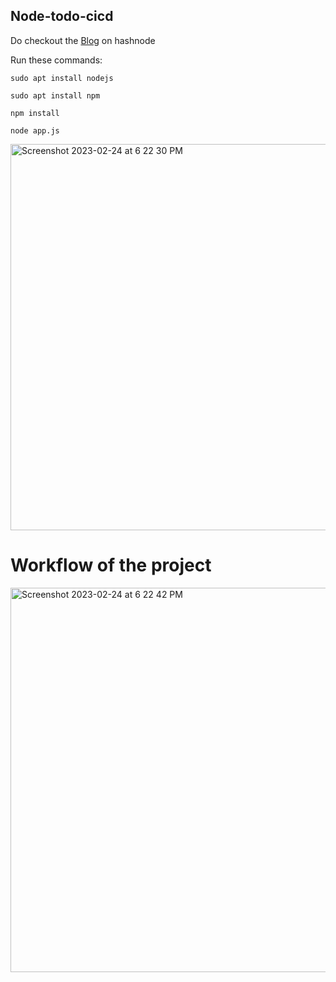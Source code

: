 ## Node-todo-cicd

Do checkout the [Blog](https://devopscommunity.hashnode.dev/deploy-a-nodejs-app-using-jenkins-on-aws-ec2-instances) on hashnode 

Run these commands:

`sudo apt install nodejs`

`sudo apt install npm`

`npm install`

`node app.js`

<img width="618" alt="Screenshot 2023-02-24 at 6 22 30 PM" src="https://user-images.githubusercontent.com/97302447/221183565-06a96b11-b979-4b6c-bca3-23eaa73b53ca.png">

# Workflow of the project
<img width="615" alt="Screenshot 2023-02-24 at 6 22 42 PM" src="https://user-images.githubusercontent.com/97302447/221183576-20e1f18a-9396-4ba1-ba28-282aeb624144.png">



